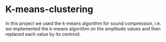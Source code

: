 # K-means-clustering
In this project we used the k-means algorithm for sound compression, i.e. we implemented the k-means algorithm on the amplitude values and then replaced each value
by its centroid.
